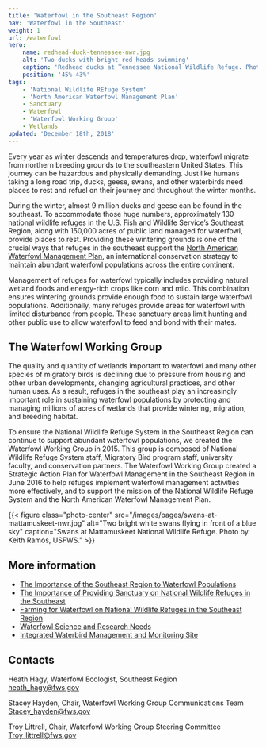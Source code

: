 ```yaml
---
title: 'Waterfowl in the Southeast Region'
nav: 'Waterfowl in the Southeast'
weight: 1
url: /waterfowl
hero:
    name: redhead-duck-tennessee-nwr.jpg
    alt: 'Two ducks with bright red heads swimming'
    caption: 'Redhead ducks at Tennessee National Wildlife Refuge. Photo by Clayton Ferrell, USFWS.'
    position: '45% 43%'
tags:
    - 'National Wildlife REfuge System'
    - 'North American Waterfowl Management Plan'
    - Sanctuary
    - Waterfowl
    - 'Waterfowl Working Group'
    - Wetlands
updated: 'December 18th, 2018'
---
```


Every year as winter descends and temperatures drop, waterfowl migrate from northern breeding grounds to the southeastern United States. This journey can be hazardous and physically demanding. Just like humans taking a long road trip, ducks, geese, swans, and other waterbirds need places to rest and refuel on their journey and throughout the winter months.
  
During the winter, almost 9 million ducks and geese can be found in the southeast. To accommodate those huge numbers, approximately 130 national wildlife refuges in the U.S. Fish and Wildlife Service’s Southeast Region, along with 150,000 acres of public land managed for waterfowl, provide places to rest. Providing these wintering grounds is one of the crucial ways that refuges in the southeast support the [North American Waterfowl Management Plan](https://nawmp.org/), an international conservation strategy to maintain abundant waterfowl populations across the entire continent.

Management of refuges for waterfowl typically includes providing natural wetland foods and energy-rich crops like corn and milo. This combination ensures wintering grounds provide enough food to sustain large waterfowl populations. Additionally, many refuges provide areas for waterfowl with limited disturbance from people. These sanctuary areas limit hunting and other public use to allow waterfowl to feed and bond with their mates.

## The Waterfowl Working Group

The quality and quantity of wetlands important to waterfowl and many other species of migratory birds is declining due to pressure from housing and other urban developments, changing agricultural practices, and other human uses. As a result, refuges in the southeast play an increasingly important role in sustaining waterfowl populations by protecting and managing millions of acres of wetlands that provide wintering, migration, and breeding habitat.
 
To ensure the National Wildlife Refuge System in the Southeast Region can continue to support abundant waterfowl populations, we created the Waterfowl Working Group in 2015. This group is composed of National Wildlife Refuge System staff, Migratory Bird program staff, university faculty, and conservation partners.  The Waterfowl Working Group created a Strategic Action Plan for Waterfowl Management in the Southeast Region in June 2016 to help refuges implement waterfowl management activities more effectively, and to support the mission of the National Wildlife Refuge System and the North American Waterfowl Management Plan.

{{< figure class="photo-center" src="/images/pages/swans-at-mattamuskeet-nwr.jpg" alt="Two bright white swans flying in front of a blue sky" caption="Swans at Mattamuskeet National Wildlife Refuge. Photo by Keith Ramos, USFWS." >}}

## More information

- [The Importance of the Southeast Region to Waterfowl Populations](/pdf/fact-sheet/importance-of-southeast-to-waterfowl.pdf)
- [The Importance of Providing Sanctuary on National Wildlife Refuges in the Southeast](/pdf/fact-sheet/importance-of-providing-sanctuary-on-national-wildlife-refuges-in-the-southeast.pdf)
- [Farming for Waterfowl on National Wildlife Refuges in the Southeast Region](https://www.fws.gov/uploadedFiles/FarmingWaterfowlFactsheet508%20(1).pdf)
- [Waterfowl Science and Research Needs](/pdf/report/waterfowl-science-and-research-needs.pdf)
- [Integrated Waterbird Management and Monitoring Site](https://iwmmprogram.org/)

## Contacts

Heath Hagy, Waterfowl Ecologist, Southeast Region  
[heath_hagy@fws.gov](mailto:heath_hagy@fws.gov)

Stacey Hayden, Chair, Waterfowl Working Group Communications Team  
[Stacey_hayden@fws.gov](mailto:Stacey_hayden@fws.gov)

Troy Littrell, Chair, Waterfowl Working Group Steering Committee  
[Troy_littrell@fws.gov](mailto:Troy_littrell@fws.gov)